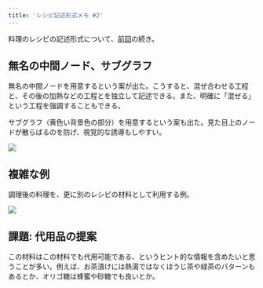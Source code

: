 ```yaml
---
title: 'レシピ記述形式メモ #2'
---
```

料理のレシピの記述形式について、[前回](https://r7kamura.com/articles/2022-05-13-mermaid-recipe-memo)の続き。

無名の中間ノード、サブグラフ
--------------

無名の中間ノードを用意するという案が出た。こうすると、混ぜ合わせる工程と、その後の加熱などの工程とを独立して記述できる。また、明確に「混ぜる」という工程を強調することもできる。

サブグラフ（黄色い背景色の部分）を用意するという案も出た。見た目上のノードが散らばるのを防げ、視覚的な誘導もしやすい。

![](https://lh3.googleusercontent.com/fj5O91iDP-9iiRSMKZgxlFptvDG7KR6WaK3lYfOE7bV72wFvGf8KK1XZVyTkzEVpovcFQfPoFs7Mb8AYOADy5iKnywDKKQL1zbTyJDOYfKMHiOTgyZTbvwGCv5lBXIdQU6-AK2Ym6vNdvnyDafnZoA)

複雑な例
----

調理後の料理を、更に別のレシピの材料として利用する例。

![](https://lh5.googleusercontent.com/1KlV727nkLtNQE3Iz13XEd1KqBBnSp7Em1Pp0InnLndY8BO36ZuNXhIDXYmFHMYcrfmHd7uoci-L0AgXqppIrfbXZbEycEvS7J7m6oC4OtDRznIgye2DVTe8kcE9CW-Fgh00jrgKXJpeAzi74wMPOA)

課題: 代用品の提案
----------

この材料はこの材料でも代用可能である、というヒント的な情報を含めたいと思うことが多い。例えば、お茶漬けには熱湯ではなくほうじ茶や緑茶のパターンもあるとか、オリゴ糖は蜂蜜や砂糖でも良いとか。
